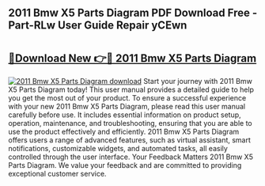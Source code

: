 ## 2011 Bmw X5 Parts Diagram PDF Download Free - Part-RLw User Guide Repair yCEwn

# <h2><a href="http://dfpgvk.blite.top/?on=2011+Bmw+X5+Parts+Diagram">🔗Download New 👉🔴 2011 Bmw X5 Parts Diagram</a></h2>

[![2011 Bmw X5 Parts Diagram download](https://i.imgur.com/lujVjoI.png)](http://dfpgvk.blite.top/?on=2011+Bmw+X5+Parts+Diagram)
Start your journey with 2011 Bmw X5 Parts Diagram today! This user manual provides a detailed guide to help you get the most out of your product. To ensure a successful experience with your new 2011 Bmw X5 Parts Diagram, please read this user manual carefully before use. It includes essential information on product setup, operation, maintenance, and troubleshooting, ensuring that you are able to use the product effectively and efficiently. 2011 Bmw X5 Parts Diagram offers users a range of advanced features, such as virtual assistant, smart notifications, customizable widgets, and automated tasks, all easily controlled through the user interface. Your Feedback Matters 2011 Bmw X5 Parts Diagram. We value your feedback and are committed to providing exceptional customer service.
